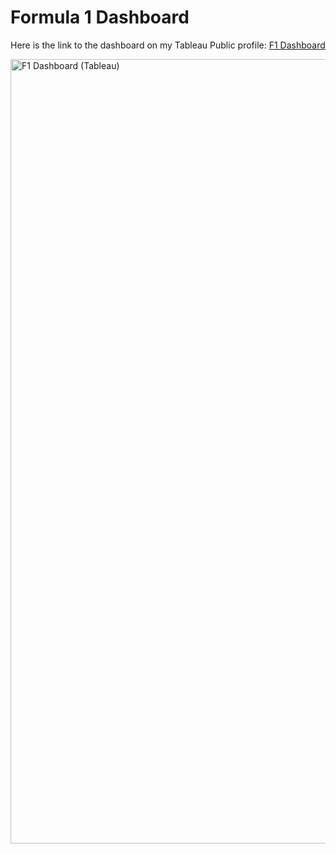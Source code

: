 <h1>Formula 1 Dashboard</h1>

Here is the link to the dashboard on my Tableau Public profile: [F1 Dashboard](https://public.tableau.com/app/profile/chase.boykin4104/viz/Formula1Dashboard_16964536673700/Formula1Dashboard#1)

<img width="1255" alt="F1 Dashboard (Tableau)" src="https://github.com/chaseboykin/SQL-and-Data-Visualization-Project/assets/140556718/e7fec755-178e-46d1-a9ef-0e1135d8bd1c">

